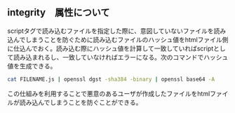 ## integrity　属性について

scriptタグで読み込むファイルを指定した際に、意図していないファイルを読み込んでしまうことを防ぐために読み込むファイルのハッシュ値をhtmlファイル側に仕込んでおく。読み込む際にハッシュ値を計算して一致していればscriptとして読み込まれるし、一致していなければエラーになる。次のコマンドでハッシュ値を生成できる。

```bash
cat FILENAME.js | openssl dgst -sha384 -binary | openssl base64 -A
```

この仕組みを利用することで悪意のあるユーザが作成したファイルをhtmlファイルが読み込んでしまうことを防ぐことができる。